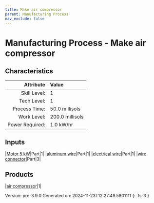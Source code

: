 ```yaml
---
title: Make air compressor
parent: Manufacturing Process
nav_exclude: false
---
```

# Manufacturing Process - Make air compressor


## Characteristics

| Attribute      | Value |
|--------:|:------|
|Skill Level:|1|
|Tech Level:|1|
|Process Time:|50.0 millisols|
|Work Level:|200.0 millisols|
|Power Required:|1.0 kW/hr|

## Inputs

|[Motor 5 kW](../part/motor-5-kw.html)|Part|1|
|[aluminum wire](../part/aluminum-wire.html)|Part|1|
|[electrical wire](../part/electrical-wire.html)|Part|1|
|[wire connector](../part/wire-connector.html)|Part|3|

## Products

|[air compressor](../part/air-compressor.html)|1|


Version: pre-3.9.0 Generated on: 2024-11-23T12:27:49.5801111
{: .fs-3 }

